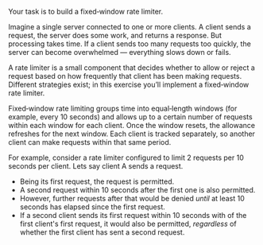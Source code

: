 Your task is to build a fixed‑window rate limiter.

Imagine a single server connected to one or more clients.
A client sends a request, the server does some work, and returns a response.
But processing takes time.
If a client sends too many requests too quickly, the server can become overwhelmed — everything slows down or fails.

A rate limiter is a small component that decides whether to allow or reject a request based on how frequently that client has been making requests.
Different strategies exist; in this exercise you’ll implement a fixed‑window rate limiter.

Fixed‑window rate limiting groups time into equal‑length windows (for example, every 10 seconds) and allows up to a certain number of requests within each window for each client.
Once the window resets, the allowance refreshes for the next window.
Each client is tracked separately, so another client can make requests within that same period.

For example, consider a rate limiter configured to limit 2 requests per 10 seconds per client.
Lets say client A sends a request. 
- Being its first request, the request is permitted.
- A second request within 10 seconds after the first one is also permitted.
- However, further requests after that would be denied _until_ at least 10 seconds has elapsed since the first request.
- If a second client sends its first request within 10 seconds with of the first client's first request, it would also be permitted, _regardless_ of whether the first client has sent a second request. 
